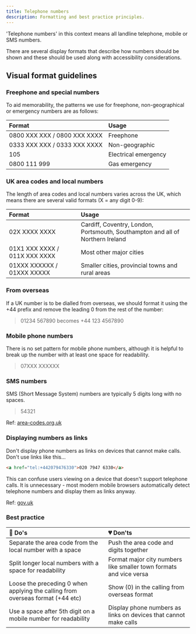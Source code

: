 ```yaml
---
title: Telephone numbers
description: Formatting and best practice principles.
---
```


'Telephone numbers' in this context means all landline telephone, mobile or SMS numbers.

There are several display formats that describe how numbers should be shown and these should be used along with accessibility considerations. 


## Visual format guidelines

### Freephone and special numbers 

To aid memorability, the patterns we use for freephone, non-geographical or emergency numbers are as follows:

| Format | Usage
| :--- | :--- 
| 0800&nbsp;XXX&nbsp;XXX / 0800&nbsp;XXX&nbsp;XXXX | Freephone |
| 0333&nbsp;XXX&nbsp;XXX / 0333&nbsp;XXX&nbsp;XXXX | Non-geographic |
| 105 | Electrical emergency |
| 0800&nbsp;111&nbsp;999 | Gas emergency |


### UK area codes and local numbers 

The length of area codes and local numbers varies across the UK, which means there are several valid formats (X = any digit 0-9):

| Format | Usage
| :--- | :--- 
| 02X&nbsp;XXXX&nbsp;XXXX | Cardiff, Coventry, London, Portsmouth, Southampton and all of Northern Ireland |
| 01X1&nbsp;XXX&nbsp;XXXX / 011X&nbsp;XXX&nbsp;XXXX | Most other major cities |
| 01XXX&nbsp;XXXXXX / 01XXX&nbsp;XXXXX | Smaller cities, provincial towns and rural areas |


### From overseas

If a UK number is to be dialled from overseas, we should format it using the +44 prefix and remove the leading 0 from the rest of the number:

>01234 567890 becomes +44 123 4567890

### Mobile phone numbers

There is no set pattern for mobile phone numbers, although it is helpful to break up the number with at least one space for readability.

>07XXX&nbsp;XXXXXX


### SMS numbers

SMS (Short Message System) numbers are typically 5 digits long with no spaces.

>54321


Ref: [area-codes.org.uk](http://www.area-codes.org.uk/formatting.php)


### Displaying numbers as links 

Don't display phone numbers as links on devices that cannot make calls. Don't use links like this...

```html
<a href="tel:+442079476330">020 7947 6330</a>
```

This can confuse users viewing on a device that doesn't support telephone calls. It is unnecessary - most modern mobile browsers automatically detect telephone numbers and display them as links anyway.

Ref: [gov.uk](https://design-system.service.gov.uk/patterns/telephone-numbers/)


### Best practice

| 💚 Do's | 💔 Don'ts |
| :--- | :--- |
| Separate the area code from the local number with a space | Push the area code and digits together |
| Split longer local numbers with a space for readability | Format major city numbers like smaller town formats and vice versa |
| Loose the preceding 0 when applying the calling from overseas format (+44 etc) | Show (0) in the calling from overseas format |
| Use a space after 5th digit on a mobile number for readability | Display phone numbers as links on devices that cannot make calls |
